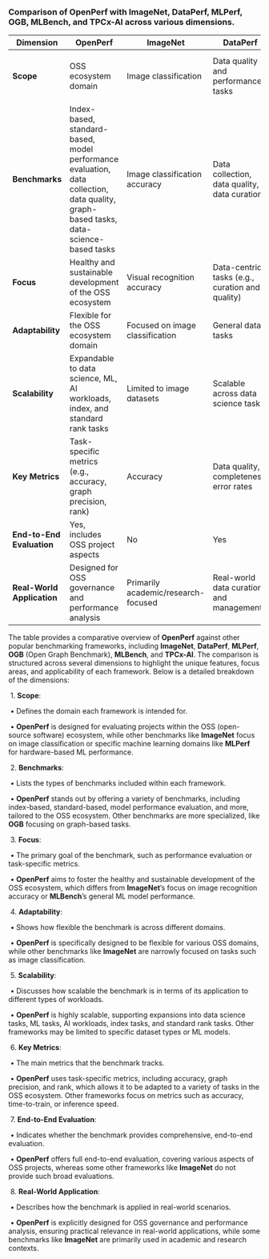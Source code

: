 ### Comparison of OpenPerf with ImageNet, DataPerf, MLPerf, OGB, MLBench, and TPCx-AI across various dimensions.

| **Dimension**              | **OpenPerf**                                                 | **ImageNet**                        | **DataPerf**                                    | **MLPerf**                                   | **OGB**                                                      | **MLBench**                                     | **TPCx-AI**                                     |
| -------------------------- | ------------------------------------------------------------ | ----------------------------------- | ----------------------------------------------- | -------------------------------------------- | ------------------------------------------------------------ | ----------------------------------------------- | ----------------------------------------------- |
| **Scope**                  | OSS ecosystem domain                                         | Image classification                | Data quality and performance tasks              | ML performance across hardware               | Graph-based ML tasks                                         | ML model benchmarking across domains            | AI performance in data-centric workloads        |
| **Benchmarks**             | Index-based, standard-based, model performance evaluation, data collection, data quality, graph-based tasks, data-science-based tasks | Image classification accuracy       | Data collection, data quality, data curation    | Training/inference performance across models | Graph-based tasks (e.g., link prediction, node classification) | Model performance evaluation in different tasks | AI training and inference performance           |
| **Focus**                  | Healthy and sustainable development of the OSS ecosystem     | Visual recognition accuracy         | Data-centric tasks (e.g., curation and quality) | Hardware/software ML performance             | Graph structure and performance                              | ML model performance across tasks               | AI system scalability and efficiency            |
| **Adaptability**           | Flexible for the OSS ecosystem domain                        | Focused on image classification     | General data tasks                              | General-purpose ML models                    | Focused on graph-based learning                              | General-purpose ML benchmarking                 | General AI workloads                            |
| **Scalability**            | Expandable to data science, ML, AI workloads, index, and standard rank tasks | Limited to image datasets           | Scalable across data science tasks              | Scalable across ML models and hardware       | Scalable for graph-based ML tasks                            | Scalable to different ML domains                | Scalable to AI workloads across various tasks   |
| **Key Metrics**            | Task-specific metrics (e.g., accuracy, graph precision, rank) | Accuracy                            | Data quality, completeness, error rates         | Time-to-train, inference speed, accuracy     | Task-specific metrics (e.g., precision, recall)              | Model accuracy, efficiency, scalability         | AI model efficiency, throughput, scalability    |
| **End-to-End Evaluation**  | Yes, includes OSS project aspects                            | No                                  | Yes                                             | Yes                                          | No                                                           | Yes                                             | Yes                                             |
| **Real-World Application** | Designed for OSS governance and performance analysis         | Primarily academic/research-focused | Real-world data curation and management         | Applied to real-world ML use cases           | Mainly academic/research                                     | Applied to real-world ML systems                | AI-centric workloads in enterprise applications |

The table provides a comparative overview of **OpenPerf** against other popular benchmarking frameworks, including **ImageNet**, **DataPerf**, **MLPerf**, **OGB** (Open Graph Benchmark), **MLBench**, and **TPCx-AI**. The comparison is structured across several dimensions to highlight the unique features, focus areas, and applicability of each framework. Below is a detailed breakdown of the dimensions:



​	1.	**Scope**:

​	•	Defines the domain each framework is intended for.

​	•	**OpenPerf** is designed for evaluating projects within the OSS (open-source software) ecosystem, while other benchmarks like **ImageNet** focus on image classification or specific machine learning domains like **MLPerf** for hardware-based ML performance.

​	2.	**Benchmarks**:

​	•	Lists the types of benchmarks included within each framework.

​	•	**OpenPerf** stands out by offering a variety of benchmarks, including index-based, standard-based, model performance evaluation, and more, tailored to the OSS ecosystem. Other benchmarks are more specialized, like **OGB** focusing on graph-based tasks.

​	3.	**Focus**:

​	•	The primary goal of the benchmark, such as performance evaluation or task-specific metrics.

​	•	**OpenPerf** aims to foster the healthy and sustainable development of the OSS ecosystem, which differs from **ImageNet**’s focus on image recognition accuracy or **MLBench**’s general ML model performance.

​	4.	**Adaptability**:

​	•	Shows how flexible the benchmark is across different domains.

​	•	**OpenPerf** is specifically designed to be flexible for various OSS domains, while other benchmarks like **ImageNet** are narrowly focused on tasks such as image classification.

​	5.	**Scalability**:

​	•	Discusses how scalable the benchmark is in terms of its application to different types of workloads.

​	•	**OpenPerf** is highly scalable, supporting expansions into data science tasks, ML tasks, AI workloads, index tasks, and standard rank tasks. Other frameworks may be limited to specific dataset types or ML models.

​	6.	**Key Metrics**:

​	•	The main metrics that the benchmark tracks.

​	•	**OpenPerf** uses task-specific metrics, including accuracy, graph precision, and rank, which allows it to be adapted to a variety of tasks in the OSS ecosystem. Other frameworks focus on metrics such as accuracy, time-to-train, or inference speed.

​	7.	**End-to-End Evaluation**:

​	•	Indicates whether the benchmark provides comprehensive, end-to-end evaluation.

​	•	**OpenPerf** offers full end-to-end evaluation, covering various aspects of OSS projects, whereas some other frameworks like **ImageNet** do not provide such broad evaluations.

​	8.	**Real-World Application**:

​	•	Describes how the benchmark is applied in real-world scenarios.

​	•	**OpenPerf** is explicitly designed for OSS governance and performance analysis, ensuring practical relevance in real-world applications, while some benchmarks like **ImageNet** are primarily used in academic and research contexts.